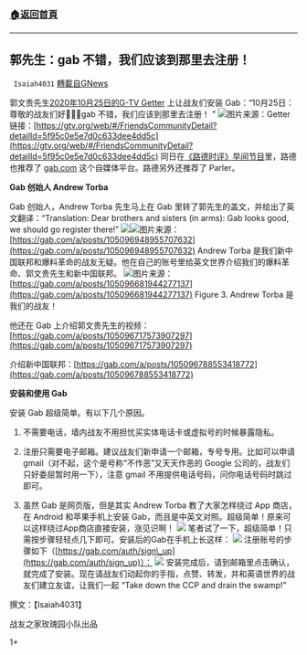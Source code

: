 ###  [:house:返回首頁](https://github.com/ourhimalayas/txt)
---

## 郭先生：gab 不错，我们应该到那里去注册！
` Isaiah4031` [轉載自GNews](https://gnews.org/zh-hans/454801/)

郭文贵先生[2020年10月25日的G-TV Getter](https://gtv.org/web/#/FriendsCommunityDetail?detailId=5f95c0e5e7d0c633dee4dd5c) 上让战友们安装 Gab：“10月25日：尊敬的战友们好🙏🙏🙏gab 不错，我们应该到那里去注册！ ”
![]()![](https://gnews-media-offload.s3.amazonaws.com/wp-content/uploads/2020/10/25211226/Miles_20201025_Getter-figure1.png)图片来源：Getter 链接：[https://gtv.org/web/#/FriendsCommunityDetail?detailId=5f95c0e5e7d0c633dee4dd5c](https://gtv.org/web/#/FriendsCommunityDetail?detailId=5f95c0e5e7d0c633dee4dd5c)
同日在[《路德时评》早间节目](https://www.youtube.com/watch?v=wDTO96gFjZM)里，路德也推荐了 [gab.com](http://gab.com) 这个自媒体平台。路德另外还推荐了 Parler。

**Gab 创始人 Andrew Torba**

Gab 创始人，Andrew Torba 先生马上在 Gab 里转了郭先生的盖文，并给出了英文翻译：“Translation: Dear brothers and sisters (in arms): Gab looks good, we should go register there!”
![]()![](https://gnews-media-offload.s3.amazonaws.com/wp-content/uploads/2020/10/25212001/Andrew_Torba_homepage.png)![]()![](https://gnews-media-offload.s3.amazonaws.com/wp-content/uploads/2020/10/25211241/Miles_20201025_Getter-figure2.jpg)图片来源：[https://gab.com/a/posts/105096948955707632](https://gab.com/a/posts/105096948955707632)
Andrew Torba 是我们新中国联邦和爆料革命的战友无疑。他在自己的账号里给英文世界介绍我们的爆料革命、郭文贵先生和新中国联邦。
![]()![](https://gnews-media-offload.s3.amazonaws.com/wp-content/uploads/2020/10/25211248/Miles_20201025_Getter-figure3.jpg)图片来源：[https://gab.com/a/posts/105096681944277137](https://gab.com/a/posts/105096681944277137)
Figure 3. Andrew Torba 是我们的战友！

他还在 Gab 上介绍郭文贵先生的视频：[https://gab.com/a/posts/105096717573907297](https://gab.com/a/posts/105096717573907297)

介绍新中国联邦：[https://gab.com/a/posts/105096788553418772](https://gab.com/a/posts/105096788553418772)

**安装和使用 Gab**

安装 Gab 超级简单。有以下几个原因。

1. 不需要电话，墙内战友不用担忧买实体电话卡或虚拟号的时候暴露隐私。

2. 注册只需要电子邮箱。建议战友们新申请一个邮箱，专号专用。比如可以申请 gmail（对不起，这个是号称“不作恶”又天天作恶的 Google 公司的，战友们只好委屈暂时用一下），注意 gmail 不用提供电话号码，问你电话号码时跳过即可。

3. 虽然 Gab 是网页版，但是其实 Andrew Torba 教了大家怎样绕过 App 商店，在 Android 和苹果手机上安装 Gab，而且是中英文对照。超级简单！原来可以这样绕过App商店直接安装，涨见识啊！
![]()![](https://gnews-media-offload.s3.amazonaws.com/wp-content/uploads/2020/10/25211257/Miles_20201025_Getter-figure4.jpg)
笔者试了一下，超级简单！只需按步骤轻轻点几下即可。安装后的Gab在手机上长这样：
![]()![](https://gnews-media-offload.s3.amazonaws.com/wp-content/uploads/2020/10/25211305/Miles_20201025_Getter-figure5.jpg)
注册账号的步骤如下（[https://gab.com/auth/sign\_up](https://gab.com/auth/sign_up)）：
![]()![](https://gnews-media-offload.s3.amazonaws.com/wp-content/uploads/2020/10/25211316/Miles_20201025_Getter-figure6.png)
安装完成后，请到邮箱里点击确认，就完成了安装。现在请战友们动起你的手指，点赞、转发，并和英语世界的战友们建立友谊，让我们一起 “Take down the CCP and drain the swamp!”

撰文：【Isaiah4031】

战友之家玫瑰园小队出品

1+
